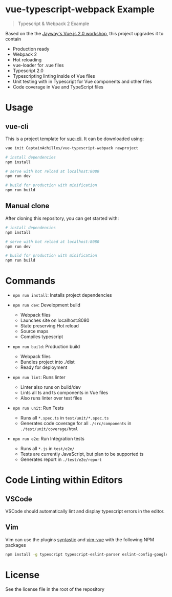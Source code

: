 # vue-typescript-webpack Example

> Typescript & Webpack 2 Example

Based on the the [Jayway's Vue.js 2.0 workshop](https://jayway.github.io/vue-js-workshop/), this project upgrades it to contain
  * Production ready
  * Webpack 2
  * Hot reloading
  * vue-loader for .vue files
  * Typescript 2.0
  * Typescripting linting inside of Vue files
  * Unit testing with in Typescript for Vue components and other files
  * Code coverage in Vue and TypeScript files

# Usage
## vue-cli
This is a project template for [vue-cli](https://github.com/vuejs/vue-cli). It can be downloaded using:
```bash
vue init CaptainAchilles/vue-typescript-webpack newproject

# install dependencies
npm install

# serve with hot reload at localhost:8080
npm run dev

# build for production with minification
npm run build
```

## Manual clone 
After cloning this repository, you can get started with:

``` bash
# install dependencies
npm install

# serve with hot reload at localhost:8080
npm run dev

# build for production with minification
npm run build
```

# Commands

* `npm run install`: Installs project dependencies
* `npm run dev`: Development build
  * Webpack files
  * Launches site on localhost:8080
  * State preserving Hot reload
  * Source maps
  * Compiles typescript

* `npm run build`: Production build
  * Webpack files
  * Bundles project into ./dist 
  * Ready for deployment

* `npm run lint`: Runs linter
  * Linter also runs on build/dev
  * Lints all ts and ts components in Vue files
  * Also runs linter over test files

* `npm run unit`: Run Tests
  * Runs all `*.spec.ts` in `test/unit/*.spec.ts`
  * Generates code coverage for all `./src/components` in `./test/unit/coverage/html`

* `npm run e2e`: Run Integration tests
  * Runs all `*.js` in `test/e2e/`
  * Tests are currently JavaScript, but plan to be supported ts
  * Generates report in `./test/e2e/report`

# Code Linting within Editors

## VSCode
VSCode should automatically lint and display typescript errors in the editor.

## Vim
Vim can use the plugins [syntastic](https://github.com/vim-syntastic/syntastic) 
and [vim-vue](https://github.com/posva/vim-vue) with the 
following NPM packages

``` bash
npm install -g typescript typescript-eslint-parser eslint-config-google eslint
```

# License
See the license file in the root of the repository
